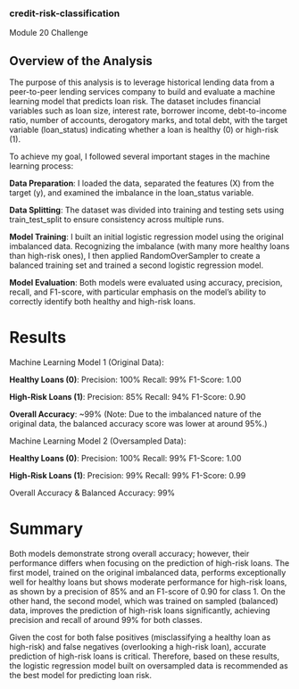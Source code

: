 ### credit-risk-classification
Module 20 Challenge

## Overview of the Analysis
The purpose of this analysis is to leverage historical lending data from a peer-to-peer lending services company to build and evaluate a machine learning model that predicts loan risk. The dataset includes financial variables such as loan size, interest rate, borrower income, debt-to-income ratio, number of accounts, derogatory marks, and total debt, with the target variable (loan_status) indicating whether a loan is healthy (0) or high-risk (1).

To achieve my goal, I followed several important stages in the machine learning process:

**Data Preparation**: I loaded the data, separated the features (X) from the target (y), and examined the imbalance in the loan_status variable.

**Data Splitting**: The dataset was divided into training and testing sets using train_test_split to ensure consistency across multiple runs.

**Model Training**: I built an initial logistic regression model using the original imbalanced data. Recognizing the imbalance (with many more healthy loans than high-risk ones), I then applied RandomOverSampler to create a balanced training set and trained a second logistic regression model.

**Model Evaluation**: Both models were evaluated using accuracy, precision, recall, and F1-score, with particular emphasis on the model’s ability to correctly identify both healthy and high-risk loans.

# Results
Machine Learning Model 1 (Original Data):

**Healthy Loans (0)**:
Precision: 100%
Recall: 99%
F1-Score: 1.00

**High-Risk Loans (1)**:
Precision: 85%
Recall: 94%
F1-Score: 0.90

**Overall Accuracy**: ~99%
(Note: Due to the imbalanced nature of the original data, the balanced accuracy score was lower at around 95%.)

Machine Learning Model 2 (Oversampled Data):

**Healthy Loans (0)**:
Precision: 100%
Recall: 99%
F1-Score: 1.00

**High-Risk Loans (1)**:
Precision: 99%
Recall: 99%
F1-Score: 0.99

Overall Accuracy & Balanced Accuracy: 99%

# Summary
Both models demonstrate strong overall accuracy; however, their performance differs when focusing on the prediction of high-risk loans. The first model, trained on the original imbalanced data, performs exceptionally well for healthy loans but shows moderate performance for high-risk loans, as shown by a precision of 85% and an F1-score of 0.90 for class 1. On the other hand, the second model, which was trained on sampled (balanced) data, improves the prediction of high-risk loans significantly, achieving precision and recall of around 99% for both classes.

Given the cost for both false positives (misclassifying a healthy loan as high-risk) and false negatives (overlooking a high-risk loan), accurate prediction of high-risk loans is critical. Therefore, based on these results, the logistic regression model built on oversampled data is recommended as the best model for predicting loan risk.
